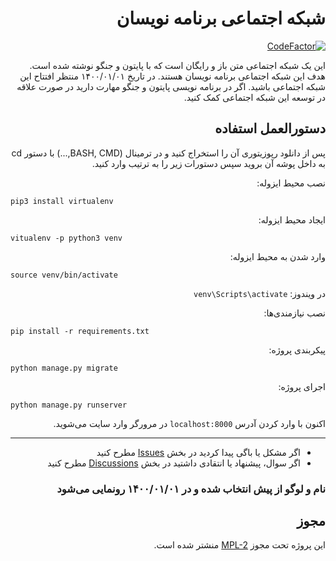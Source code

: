 <div dir="rtl">

# شبکه اجتماعی برنامه نویسان
[![CodeFactor](https://www.codefactor.io/repository/github/mskf1383/programmers-social/badge)](https://www.codefactor.io/repository/github/mskf1383/programmers-social)



این یک  شبکه اجتماعی متن باز و رایگان است که با پایتون و جنگو نوشته شده است. هدف این شبکه اجتماعی برنامه نویسان هستند. در تاریخ ۱۴۰۰/۰۱/۰۱ منتظر افتتاح این شبکه اجتماعی باشید.
اگر در برنامه نویسی پایتون و جنگو مهارت دارید در صورت علاقه در توسعه این شبکه اجتماعی کمک کنید.



## دستورالعمل استفاده
پس از دانلود رپوزیتوری آن را استخراج کنید و در ترمینال (BASH, CMD,...) با دستور cd به داخل پوشه آن بروید سپس دستورات زیر را به ترتیب وارد کنید.

نصب محیط ایزوله:
</div>

```
pip3 install virtualenv
```
<div dir="rtl">

ایجاد محیط ایزوله:
</div>

```
vitualenv -p python3 venv
```
<div dir="rtl">

وارد شدن به محیط ایزوله:
</div>

```
source venv/bin/activate
```
<div dir="rtl">

در ویندوز: `venv\Scripts\activate`

نصب نیازمندی‌ها:
</div>

```
pip install -r requirements.txt
```
<div dir="rtl">

پیکربندی پروژه:
</div>

```
python manage.py migrate
```
<div dir="rtl">

اجرای پروژه:
</div>

```
python manage.py runserver
```
<div dir="rtl">

اکنون با وارد کردن آدرس `localhost:8000` در مرورگر وارد سایت می‌شوید.

<hr/>

- اگر مشکل یا باگی پیدا کردید در بخش [Issues](https://github.com/mskf1383/Programmers-Social/issues) مطرح کنید
- اگر سوال، پیشنهاد یا انتقادی داشتید در بخش [Discussions](https://github.com/mskf1383/Programmers-Social/discussions) مطرح کنید


### نام و لوگو از پیش انتخاب شده و در ۱۴۰۰/۰۱/۰۱ رونمایی می‌شود


## مجوز
این پروژه تحت مجوز [MPL-2](https://github.com/mskf1383/Programmers-Social/blob/main/LICENSE) منشتر شده است.
</div>
